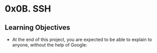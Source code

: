 # 0x0B. SSH

## Learning Objectives

* At the end of this project, you are expected to be able to explain to anyone, without the help of Google:
